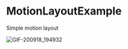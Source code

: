 # MotionLayoutExample
Simple motion layout

![GIF-200918_194932](https://user-images.githubusercontent.com/44436797/93605645-d8029c00-f9e8-11ea-83a0-b634712315ff.gif)
